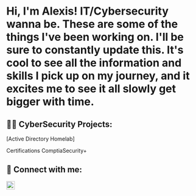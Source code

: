 <h1>Hi, I'm Alexis! IT/Cybersecurity wanna be. These are some of the things I've been working on. I'll be sure to constantly update this. It's cool to see all the information and skills I pick up on my journey, and it excites me to see it all slowly get bigger with time. </h1>

<h2>👨‍💻 CyberSecurity Projects:</h2>

[Active Directory Homelab]


Certifications
ComptiaSecurity+

<h2> 🤳 Connect with me:</h2>

[<img align="left" alt="JoshMadakor | LinkedIn" width="22px" src="https://cdn.jsdelivr.net/npm/simple-icons@v3/icons/linkedin.svg" />][linkedin]


[linkedin]: https://www.linkedin.com/in/alexis-martinez-184b85246/

